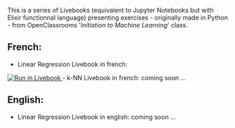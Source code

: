 This is a series of Livebooks (equivalent to Jupyter Notebooks but with Elixir functionnal language) presenting exercises - originally made in Python - from OpenClassrooms '_Initiation to Machine Learning_' class. 

## French:
- Linear Regression Livebook in french: 
<a href="https://livebook.dev/run?url=https%3A%2F%2Fraw.githubusercontent.com%2FSancxo%2Foc_livebooks%2Fmain%2Foc_linear_regression%2Foc_linear_regression_livebook_fr.livemd" target="_blank" rel="noopener">
  <img src="https://livebook.dev/badge/v1/gray.svg" alt="Run in Livebook" />
</a>
- k-NN Livebook in french: coming soon ...

## English:
- Linear Regression Livebook in english: coming soon ...